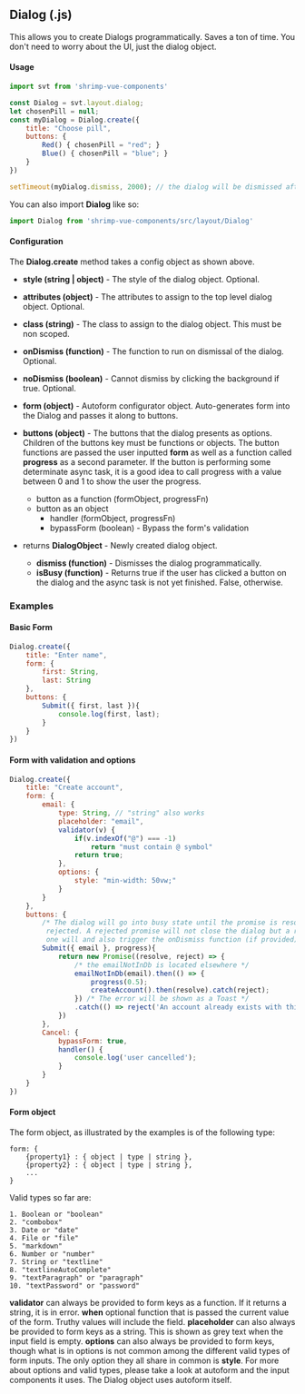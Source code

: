 
## Dialog (.js)

This allows you to create Dialogs programmatically. Saves a ton of time. You don't need to worry about the UI, just the dialog object.

#### Usage
```javascript
import svt from 'shrimp-vue-components'

const Dialog = svt.layout.dialog;
let chosenPill = null;
const myDialog = Dialog.create({
	title: "Choose pill",
	buttons: {
		Red() { chosenPill = "red"; }
		Blue() { chosenPill = "blue"; }
	}
})

setTimeout(myDialog.dismiss, 2000); // the dialog will be dismissed after 2 seconds, if the user choses neither Red or Blue.
```

You can also import **Dialog** like so:
```javascript
import Dialog from 'shrimp-vue-components/src/layout/Dialog'
```

#### Configuration
The **Dialog.create** method takes a config object as shown above.

- **style (string | object)** - The style of the dialog object. Optional.
- **attributes (object)** - The attributes to assign to the top level dialog object. Optional.
- **class (string)** - The class to assign to the dialog object. This must be non scoped.
- **onDismiss (function)** - The function to run on dismissal of the dialog. Optional.
- **noDismiss (boolean)** - Cannot dismiss by clicking the background if true. Optional.
- **form (object)** - Autoform configurator object. Auto-generates form into the Dialog and passes it along to buttons.
- **buttons (object)** - The buttons that the dialog presents as options. Children of the buttons key must be functions or objects. The button functions are passed the user inputted **form** as well as a function called **progress** as a second parameter. If the button is performing some determinate async task, it is a good idea to call progress with a value between 0 and 1 to show the user the progress.
    - button as a function (formObject, progressFn)
    - button as an object
	    - handler (formObject, progressFn) 
	    - bypassForm (boolean) - Bypass the form's validation


- returns **DialogObject** - Newly created dialog object. 
	- **dismiss (function)** - Dismisses the dialog programmatically.
	- **isBusy (function)** - Returns true if the user has clicked a button on the dialog and the async task is not yet finished. False, otherwise.

### Examples
#### Basic Form
```javascript
Dialog.create({
	title: "Enter name",
	form: {
		first: String,
		last: String
	},
	buttons: {
		Submit({ first, last }){
			console.log(first, last);
		}
	}
})

```

#### Form with validation and options
``` javascript
Dialog.create({
	title: "Create account",
	form: {
		email: {
			type: String, // "string" also works
			placeholder: "email",
			validator(v) {
				if(v.indexOf("@") === -1)
					return "must contain @ symbol"
				return true;
			},
			options: {
				style: "min-width: 50vw;"
			}
		}
	},
	buttons: {
		/* The dialog will go into busy state until the promise is resolved or
		 rejected. A rejected promise will not close the dialog but a resolved 
		 one will and also trigger the onDismiss function (if provided) */
		Submit({ email }, progress){
			return new Promise((resolve, reject) => {
				/* the emailNotInDb is located elsewhere */
				emailNotInDb(email).then(() => {
					progress(0.5);
					createAccount().then(resolve).catch(reject);
				}) /* The error will be shown as a Toast */
				.catch(() => reject('An account already exists with this email');
			})
		},
		Cancel: {
			bypassForm: true,
			handler() {
				console.log('user cancelled');
			}
		}
	}
})
```

#### Form object 
The form object, as illustrated by the examples is of the following type:

    form: {
    	{property1} : { object | type | string },
    	{property2} : { object | type | string },
    	...
    }


   Valid types so far are:


    1. Boolean or "boolean"
    2. "combobox"
    3. Date or "date"
    4. File or "file"
    5. "markdown"
    6. Number or "number"
    7. String or "textline"
    8. "textlineAutoComplete"
    9. "textParagraph" or "paragraph"
    10. "textPassword" or "password"

**validator** can always be provided to form keys as a function. If it returns a string, it is in error.
**when** optional function that is passed the current value of the form. Truthy values will include the field.
**placeholder** can also always be provided to form keys as a string. This is shown as grey text when the input field is empty.
**options** can also always be provided to form keys, though what is in options is not common among the different valid types of form inputs. The only option they all share in common is **style**. For more about options and valid types, please take a look at autoform and the input components it uses. The Dialog object uses autoform itself.